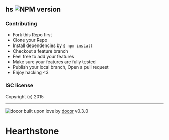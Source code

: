 ## hs ![NPM version](https://img.shields.io/npm/v/hs.svg?style=flat)


### Contributing
- Fork this Repo first
- Clone your Repo
- Install dependencies by `$ npm install`
- Checkout a feature branch
- Feel free to add your features
- Make sure your features are fully tested
- Publish your local branch, Open a pull request
- Enjoy hacking <3

### ISC license
Copyright (c) 2015



---
![docor]()
built upon love by [docor](git+https://github.com/turingou/docor.git) v0.3.0
# Hearthstone
